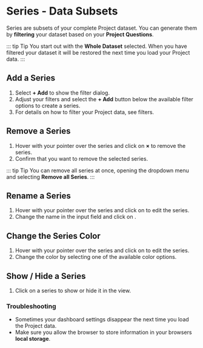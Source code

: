 # Series - Data Subsets

Series are subsets of your complete Project dataset. You can generate them by **filtering** your dataset based on your **Project Questions**.

::: tip Tip
You start out with the **Whole Dataset** selected. When you have filtered your dataset it will be restored the next time you load your Project data.
:::

## Add a Series

1. Select **+ Add** to show the filter dialog.
2. Adjust your filters and select the **+ Add** button below the available filter options to create a series.
3. For details on how to filter your Project data, see filters.

## Remove a Series

1. Hover with your pointer over the series and click on **&times;** to remove the series.
2. Confirm that you want to remove the selected series.

::: tip Tip
You can remove all series at once, opening the <i class="fa fa-bars"></i> dropdown menu and selecting **Remove all Series**.
:::

## Rename a Series

1. Hover with your pointer over the series and click on **<i class="fa fa-cog"></i>** to edit the series.
2. Change the name in the input field and click on **<i class="fa fa-check"></i>**.

## Change the Series Color

1. Hover with your pointer over the series and click on **<i class="fa fa-cog"></i>** to edit the series.
2. Change the color by selecting one of the available color options.

## Show / Hide a Series

1. Click on a series to show or hide it in the view.

### Troubleshooting

- Sometimes your dashboard settings disappear the next time you load the Project data.
- Make sure you allow the browser to store information in your browsers **local storage**.

